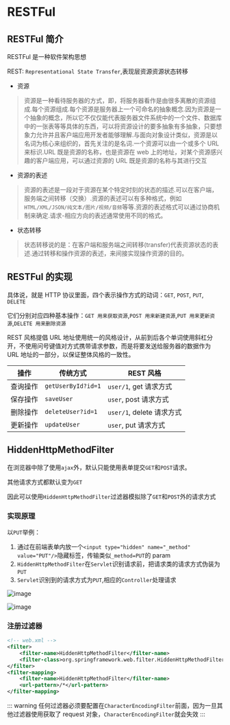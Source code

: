 # RESTFul

## RESTFul 简介

RESTFul 是一种软件架构思想

REST: `Representational State Transfer`,表现层资源资源状态转移

- 资源
> 资源是一种看待服务器的方式，即，将服务器看作是由很多离散的资源组成.每个资源组成.每个资源是服务器上一个可命名的抽象概念.因为资源是一个抽象的概念，所以它不仅仅能代表服务器文件系统中的一个文件、数据库中的一张表等等具体的东西，可以将资源设计的要多抽象有多抽象，只要想象力允许并且客户端应用开发者能够理解.与面向对象设计类似，资源是以名词为核心来组织的，首先关注的是名词.一个资源可以由一个或多个 URL 来标识.URL 既是资源的名称，也是资源在 web 上的地址，对某个资源感兴趣的客户端应用，可以通过资源的 URL 既是资源的名称与其进行交互

- 资源的表述
> 资源的表述是一段对于资源在某个特定时刻的状态的描述.可以在客户端，服务端之间转移（交换）.资源的表述可以有多种格式，例如`HTML/XML/JSON/纯文本/图片/视频/音频`等等.资源的表述格式可以通过协商机制来确定.请求-相应方向的表述通常使用不同的格式。

- 状态转移
> 状态转移说的是：在客户端和服务端之间转移(transfer)代表资源状态的表述.通过转移和操作资源的表述，来间接实现操作资源的目的。

## RESTFul 的实现
具体说，就是 HTTP 协议里面，四个表示操作方式的动词：`GET`, `POST`, `PUT`, `DELETE`

它们分别对应四种基本操作：`GET 用来获取资源`,`POST 用来新建资源`,`PUT 用来更新资源`,`DELETE 用来删除资源`

REST 风格提倡 URL 地址使用统一的风格设计，从前到后各个单词使用斜杠分开，不使用问号键值对方式携带请求参数，而是将要发送给服务器的数据作为 URL 地址的一部分，以保证整体风格的一致性。


操作|传统方式|REST 风格
--|--|--
查询操作|`getUserById?id=1`|`user/1`, get 请求方式
保存操作|`saveUser`|`user`, post 请求方式
删除操作|`deleteUser?id=1`|`user/1`, delete 请求方式
更新操作|`updateUser`|`user`, put 请求方式

## HiddenHttpMethodFilter

在浏览器中除了使用`ajax`外，默认只能使用表单提交`GET`和`POST`请求。

其他请求方式都默认变为`GET`

因此可以使用`HiddenHttpMethodFilter`过滤器模拟除了`GET`和`POST`外的请求方式


### 实现原理

以`PUT`举例：

1. 通过在前端表单内放一个`<input type="hidden" name="_method" value="PUT"/>`隐藏标签，传输类似`_method=PUT`的 param
2. `HiddenHttpMethodFilter`在`Servlet`识别请求前，把请求类的请求方式伪装为`PUT`
3. `Servlet`识别到的请求方式为`PUT`,相应的`Controller`处理请求



![image](https://user-images.githubusercontent.com/94043894/176838688-209e6751-b583-4a4b-9605-d58d187bc04c.png)


![image](https://user-images.githubusercontent.com/94043894/176854346-2cbd0a88-b4b2-4815-a5d7-31ed96b80a23.png)

### 注册过滤器

```xml
<!-- web.xml -->
<filter>
    <filter-name>HiddenHttpMethodFilter</filter-name>
    <filter-class>org.springframework.web.filter.HiddenHttpMethodFilter</filter-class>
</filter>
<filter-mapping>
    <filter-name>HiddenHttpMethodFilter</filter-name>
    <url-pattern>/*</url-pattern>
</filter-mapping>
```

::: warning
任何过滤器必须要配置在`CharacterEncodingFilter`前面，因为一旦其他过滤器使用获取了 request 对象，`CharacterEncodingFilter`就会失效
:::




